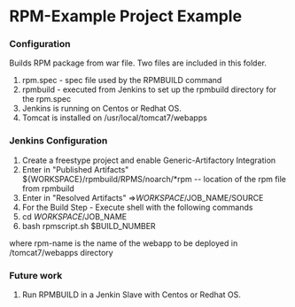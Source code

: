 RPM-Example Project Example
==========================
	
### Configuration 
Builds RPM package from war file. Two files are included in this folder.  
1. rpm.spec - spec file used by the RPMBUILD command
2. rpmbuild - executed from Jenkins to set up the rpmbuild directory for the rpm.spec
3. Jenkins is running on Centos or Redhat OS.  
4. Tomcat is installed on /usr/local/tomcat7/webapps

### Jenkins Configuration  
1. Create a freestype project and enable Generic-Artifactory Integration
2. Enter in "Published Artifacts" ${WORKSPACE}/rpmbuild/RPMS/noarch/*rpm -- location of the rpm file from rpmbuild
3. Enter in "Resolved Artifacts" <location of war file>=>$WORKSPACE/$JOB_NAME/SOURCE
4. For the Build Step - Execute shell with the following commands 
  1. cd $WORKSPACE/$JOB_NAME
  3. bash rpmscript.sh <rpm-name> $BUILD_NUMBER

   where rpm-name is the name of the webapp to be deployed in /tomcat7/webapps directory 

### Future work 
1. Run RPMBUILD in a Jenkin Slave with Centos or Redhat OS. 
